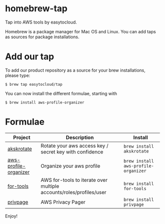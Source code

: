 # homebrew-tap

Tap into AWS tools by easytocloud.

Homebrew is a package manager for Mac OS and Linux. 
You can add taps as sources for package installations.

# Add our tap
To add our product repository as a source for your brew installations, please type:

``$ brew tap easytocloud/tap``

You can now install the different formulae, starting with

``$ brew install aws-profile-organizer``

# Formulae

<!-- project_table_start -->
| Project                                                                       | Description                                                         | Install                              |
| ----------------------------------------------------------------------------- | ------------------------------------------------------------------- | ------------------------------------ |
| [akskrotate](https://github.com/easytocloud/akskrotate)                       | Rotate your aws access key / secret key with confidence             | `brew install akskrotate`            |
| [aws-profile-organizer](https://github.com/easytocloud/aws-profile-organizer) | Organize your aws profile                                           | `brew install aws-profile-organizer` |
| [for-tools](https://github.com/easytocloud/for-tools.git)                     | AWS for-tools to iterate over multiple accounts/roles/profiles/user | `brew install for-tools`             |
| [privpage](https://github.com/easytocloud/privpage.git)                       | AWS Privacy Pager                                                   | `brew install privpage`              |
<!-- project_table_end -->

Enjoy!
